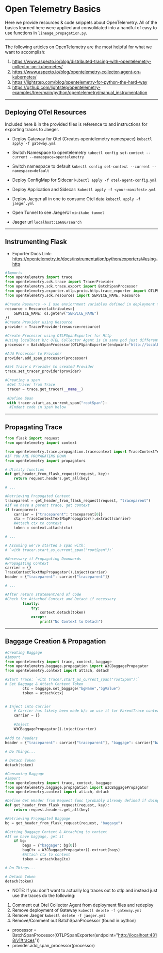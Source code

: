# Open Telemetry Basics

Here we provide resources & code snippets about OpenTelemetry. All of the basics learned here were applied and consolidated into a handful of easy to use functions in `lineage_propagation.py`.

---

The following articles on OpenTelemetry are the most helpful for what we want to
accomplish:

1. <https://www.aspecto.io/blog/distributed-tracing-with-opentelemetry-collector-on-kubernetes/>
1. <https://www.aspecto.io/blog/opentelemetry-collector-agent-on-kubernetes/>
1. <https://lightstep.com/blog/opentelemetry-for-python-the-hard-way>
1. <https://github.com/lightstep/opentelemetry-examples/tree/main/python/opentelemetry/manual_instrumentation>

---

## Deploying OTel Resources

Included here & in the provided files is reference to and instructions for exporting traces to Jaeger. 

* Deploy Gateway for Otel (Creates opentelemetry namespace)
`kubectl apply -f gateway.yml`

* Switch Namespace to opentelemetry
`kubectl config set-context --current --namespace=opentelemetry`

* Switch namespace to default
`kubectl config set-context --current --namespace=default`

* Deploy ConfigMap for Sidecar
`kubectl apply -f otel-agent-config.yml`

* Deploy Application and Sidecar:
`kubectl apply -f <your-manifest>.yml`

* Deploy Jaeger all in one to consume Otel data
`kubectl apply -f jaeger.yml`

* Open Tunnel to see JaegerUI
`minikube tunnel`

* Jaeger url
`localhost:16686/search`

---

## Instrumenting Flask

* Exporter Docs Link: <https://opentelemetry.io/docs/instrumentation/python/exporters/#using-http>

``` python
#Imports
from opentelemetry import trace
from opentelemetry.sdk.trace import TracerProvider
from opentelemetry.sdk.trace.export import BatchSpanProcessor
from opentelemetry.exporter.otlp.proto.http.trace_exporter import OTLPSpanExporter
from opentelemetry.sdk.resources import SERVICE_NAME, Resource

#Create Resource -> I use enviornment variables defined in deployment to get the SERVICE_NAME
resource = Resource(attributes={
    SERVICE_NAME: os.getenv("SERVICE_NAME")
})
#Create Provider using Resource
provider = TracerProvider(resource=resource)

#Create Processor using OTLPSpanExporter for Http
#Using localhost b/c OTEL Collector Agent is in same pod just different container
processor = BatchSpanProcessor(OTLPSpanExporter(endpoint="http://localhost:4318/v1/traces"))

#Add Processor to Provider
provider.add_span_processor(processor)

#Set Trace's Provider to created Provider
trace.set_tracer_provider(provider)

#Creating a span
 #Get Tracer from Trace
 tracer = trace.get_tracer(__name__)
 
 #Define Span
 with tracer.start_as_current_span("rootSpan"):
  #Indent code in span below
```

---

## Propagating Trace

``` python
from flask import request
from opentelemetry import context

from opentelemetry.trace.propagation.tracecontext import TraceContextTextMapPropagator
#IF YOU ARE PROPAGATING DOWN
from opentelemetry import propagators

# Utility function
def get_header_from_flask_request(request, key):
    return request.headers.get_all(key)

# ...

#Retrieving Propogated Context
traceparent = get_header_from_flask_request(request, "traceparent")
#If we have a parent trace, get context
if traceparent:
    carrier = {"traceparent": traceparent[0]}  
    ctx = TraceContextTextMapPropagator().extract(carrier)
    #Attach ctx to context
    token = context.attach(ctx)

# ...

# Assuming we've started a span with: 
# `with tracer.start_as_current_span("rootSpan"):`

#Necessary if Propagating Downwards
#Propagating Context
carrier = {}
TraceContextTextMapPropagator().inject(carrier)
header = {"traceparent": carrier["traceparent"]}

# ...

#After return statement/end of code
#Check for Attached Context and Detach if necessary            
        finally:
            try:
                context.detach(token)
            except:
                print("No Context to Detach")
```

---

## Baggage Creation & Propagation

``` python
#Creating Baggage
#import
from opentelemetry import trace, context, baggage
from opentelemetry.baggage.propagation import W3CBaggagePropagator
from opentelemetry.context import attach, detach

#Start Trace: `with tracer.start_as_current_span("rootSpan"):`
# Set Baggage & Attach Context Token
        ctx = baggage.set_baggage("bgName","bgValue")
        token = attach(ctx)

    
# Inject into Carrier
    # Carrier has likely been made b/c we use it for ParentTrace context BUT in case it hasn't include:
    carrier = {}
    
    #Inject
    W3CBaggagePropagator().inject(carrier)
    
#Add to headers
header = {"traceparent": carrier["traceparent"], "baggage": carrier["baggage"]}
    
# Do Things...

# Detach Token
detach(token)
```

``` python
#Consuming Baggage
#import
from opentelemetry import trace, context, baggage
from opentelemetry.baggage.propagation import W3CBaggagePropagator
from opentelemetry.context import attach, detach

#Define Get Header from Request func (probably already defined if doing parent tracing)
def get_header_from_flask_request(request, key):
    return request.headers.get_all(key)

#Retrieving Propagated Baggage
bg = get_header_from_flask_request(request, "baggage")

#Getting Baggage Context & Attaching to context
#If we have baggage, get it
    if bg:
        bags = {"baggage": bg[0]} 
        bagCtx = W3CBaggagePropagator().extract(bags)
        #Attach ctx to context
        token = attach(bagCtx)

# Do Things...

# Detach Token
detach(token)
```

* NOTE: If you don't want to actually log traces out to otlp and instead just use the traces do the following:

1. Comment out Otel Collector Agent from deployment files and redeploy
2. Remove deployment of Gateway
`kubectl delete -f gateway.yml`
3. Remove Jaeger
`kubectl delete -f jaeger.yml`
4. Remove/Comment out BatchSpanProcessor (found in python)

* processor = BatchSpanProcessor(OTLPSpanExporter(endpoint="<http://localhost:4318/v1/traces>"))
* provider.add_span_processor(processor)
